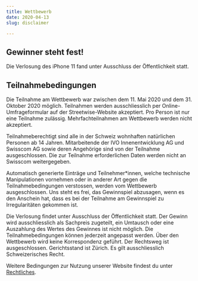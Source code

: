 ```yaml
---
title: Wettbewerb
date: 2020-04-13
slug: disclaimer

---
```

## Gewinner steht fest!

Die Verlosung des iPhone 11 fand unter Ausschluss der Öffentlichkeit statt.

## Teilnahmebedingungen

Die Teilnahme am Wettbewerb war zwischen dem 11. Mai 2020 und dem 31. Oktober 2020 möglich. Teilnahmen werden ausschliesslich per Online-Umfrageformular auf der Streetwise-Website akzeptiert. Pro Person ist nur eine Teilnahme zulässig. Mehrfachteilnahmen am Wettbewerb werden nicht akzeptiert.

Teilnahmeberechtigt sind alle in der Schweiz wohnhaften natürlichen Personen ab 14 Jahren. Mitarbeitende der IVO Innenentwicklung AG und Swisscom AG sowie deren Angehörige sind von der Teilnahme ausgeschlossen. Die zur Teilnahme erforderlichen Daten werden nicht an Swisscom weitergegeben.

Automatisch generierte Einträge und Teilnehmer*innen, welche technische Manipulationen vornehmen oder in anderer Art gegen die Teilnahmebedingungen verstossen, werden vom Wettbewerb ausgeschlossen. Uns steht es frei, das Gewinnspiel abzusagen, wenn es den Anschein hat, dass es bei der Teilnahme am Gewinnspiel zu Irregularitäten gekommen ist.

Die Verlosung findet unter Ausschluss der Öffentlichkeit statt. ​Der Gewinn wird ausschliesslich als Sachpreis zugeteilt, ein Umtausch oder eine Auszahlung des Wertes des Gewinnes ist nicht möglich. Die Teilnahmebedingungen können jederzeit angepasst werden. Über den Wettbewerb wird keine Korrespondenz geführt. Der Rechtsweg ist ausgeschlossen. Gerichtsstand ist Zürich. Es gilt ausschliesslich Schweizerisches Recht.

Weitere Bedingungen zur Nutzung unserer Website findest du unter [Rechtliches](legal).
